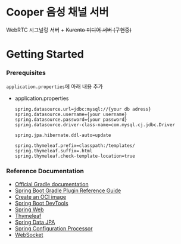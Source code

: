 # Cooper 음성 채널 서버

WebRTC 시그널링 서버 + ~~Kurento 미디어 서버 (구현중)~~


# Getting Started

### Prerequisites

`application.properties`에 아래 내용 추가
* application.properties
  ```
  spring.datasource.url=jdbc:mysql://{your db adress}
  spring.datasource.username={your username}
  spring.datasource.password={your password}
  spring.datasource.driver-class-name=com.mysql.cj.jdbc.Driver

  spring.jpa.hibernate.ddl-auto=update

  spring.thymeleaf.prefix=classpath:/templates/
  spring.thymeleaf.suffix=.html
  spring.thymeleaf.check-template-location=true
  ```
  
### Reference Documentation

* [Official Gradle documentation](https://docs.gradle.org)
* [Spring Boot Gradle Plugin Reference Guide](https://docs.spring.io/spring-boot/docs/3.2.4/gradle-plugin/reference/html/)
* [Create an OCI image](https://docs.spring.io/spring-boot/docs/3.2.4/gradle-plugin/reference/html/#build-image)
* [Spring Boot DevTools](https://docs.spring.io/spring-boot/docs/3.2.4/reference/htmlsingle/index.html#using.devtools)
* [Spring Web](https://docs.spring.io/spring-boot/docs/3.2.4/reference/htmlsingle/index.html#web)
* [Thymeleaf](https://docs.spring.io/spring-boot/docs/3.2.4/reference/htmlsingle/index.html#web.servlet.spring-mvc.template-engines)
* [Spring Data JPA](https://docs.spring.io/spring-boot/docs/3.2.4/reference/htmlsingle/index.html#data.sql.jpa-and-spring-data)
* [Spring Configuration Processor](https://docs.spring.io/spring-boot/docs/3.2.4/reference/htmlsingle/index.html#appendix.configuration-metadata.annotation-processor)
* [WebSocket](https://docs.spring.io/spring-boot/docs/3.2.4/reference/htmlsingle/index.html#messaging.websockets)
